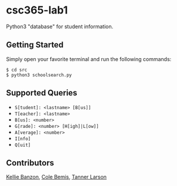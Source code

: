# csc365-lab1
Python3 "database" for student information.

## Getting Started
Simply open your favorite terminal and run the following commands: 
```
$ cd src
$ python3 schoolsearch.py
```

## Supported Queries
* `S[tudent]: <lastname> [B[us]]`
* `T[eacher]: <lastname>`
* `B[us]: <number>`
* `G[rade]: <number> [H[igh]|L[ow]]`
* `A[verage]: <number>`
* `I[nfo]`
* `Q[uit]`

## Contributors
[Kellie Banzon](https://github.com/kelliebanzon), 
[Cole Bemis](https://github.com/colebemis), 
[Tanner Larson](https://github.com/tlarson07)
